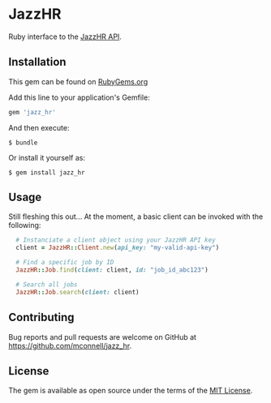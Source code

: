 # JazzHR

Ruby interface to the [JazzHR API](http://www.resumatorapi.com/v1/).

## Installation

This gem can be found on [RubyGems.org](https://rubygems.org/gems/jazz_hr)

Add this line to your application's Gemfile:

```ruby
gem 'jazz_hr'
```

And then execute:

    $ bundle

Or install it yourself as:

    $ gem install jazz_hr

## Usage

Still fleshing this out... At the moment, a basic client can be invoked with the following:

```ruby
  # Instanciate a client object using your JazzHR API key
  client = JazzHR::Client.new(api_key: "my-valid-api-key")

  # Find a specific job by ID
  JazzHR::Job.find(client: client, id: "job_id_abc123")

  # Search all jobs
  JazzHR::Job.search(client: client)
```

## Contributing

Bug reports and pull requests are welcome on GitHub at https://github.com/mconnell/jazz_hr.

## License

The gem is available as open source under the terms of the [MIT License](https://opensource.org/licenses/MIT).
